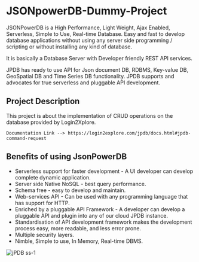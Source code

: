# JSONpowerDB-Dummy-Project
JSONPowerDB is a High Performance, Light Weight, Ajax Enabled, Serverless, Simple to Use, Real-time Database. Easy and fast to develop database applications without using any server side programming / scripting or without installing any kind of database.

It is basically a Database Server with Developer friendly REST API services.

JPDB has ready to use API for Json document DB, RDBMS, Key-value DB, GeoSpatial DB and Time Series DB functionality. JPDB supports and advocates for true serverless and pluggable API development.

## Project Description
This project is about the implementation of CRUD operations on the database provided by Login2Xplore. 
```
Documentation Link --> https://login2explore.com/jpdb/docs.html#jpdb-command-request
```

## Benefits of using JsonPowerDB
* Serverless support for faster development - A UI developer can develop complete dynamic application.
* Server side Native NoSQL - best query performance.
* Schema free - easy to develop and maintain.
* Web-services API - Can be used with any programming language that has support for HTTP.
* Enriched by a pluggable API Framework - A developer can develop a pluggable API and plugin into any of our cloud JPDB instance.
* Standardisation of API development framework makes the development process easy, more readable, and less error prone.
* Multiple security layers.
* Nimble, Simple to use, In Memory, Real-time DBMS.


![jPDB ss-1](https://user-images.githubusercontent.com/87162408/204097009-96385ee9-3058-43bb-ba6c-ae1bf0f1b94e.jpg)
